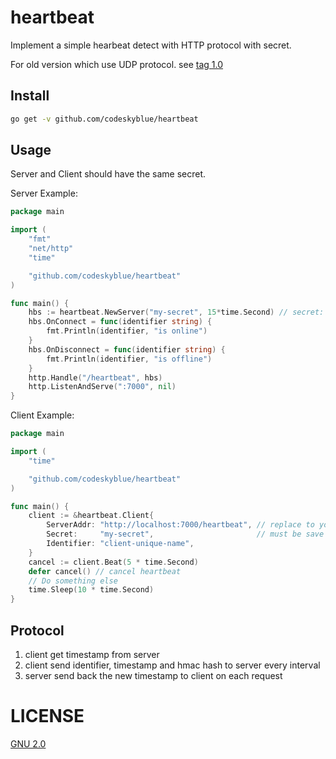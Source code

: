 # heartbeat
Implement a simple hearbeat detect with HTTP protocol with secret.

For old version which use UDP protocol. see [tag 1.0](#TODO)

## Install
```bash
go get -v github.com/codeskyblue/heartbeat
```

## Usage
Server and Client should have the same secret.

Server Example:

```go
package main

import (
	"fmt"
	"net/http"
	"time"

	"github.com/codeskyblue/heartbeat"
)

func main() {
	hbs := heartbeat.NewServer("my-secret", 15*time.Second) // secret: my-secret, timeout: 15s
	hbs.OnConnect = func(identifier string) {
		fmt.Println(identifier, "is online")
	}
	hbs.OnDisconnect = func(identifier string) {
		fmt.Println(identifier, "is offline")
	}
	http.Handle("/heartbeat", hbs)
	http.ListenAndServe(":7000", nil)
}
```

Client Example:

```go
package main

import (
	"time"

	"github.com/codeskyblue/heartbeat"
)

func main() {
	client := &heartbeat.Client{
		ServerAddr: "http://localhost:7000/heartbeat", // replace to your server addr
		Secret:     "my-secret",                       // must be save with server secret
		Identifier: "client-unique-name",
	}
	cancel := client.Beat(5 * time.Second)
	defer cancel() // cancel heartbeat
	// Do something else
	time.Sleep(10 * time.Second)
}
```

## Protocol
1. client get timestamp from server
2. client send identifier, timestamp and hmac hash to server every interval
3. server send back the new timestamp to client on each request

# LICENSE
[GNU 2.0](LICENSE)